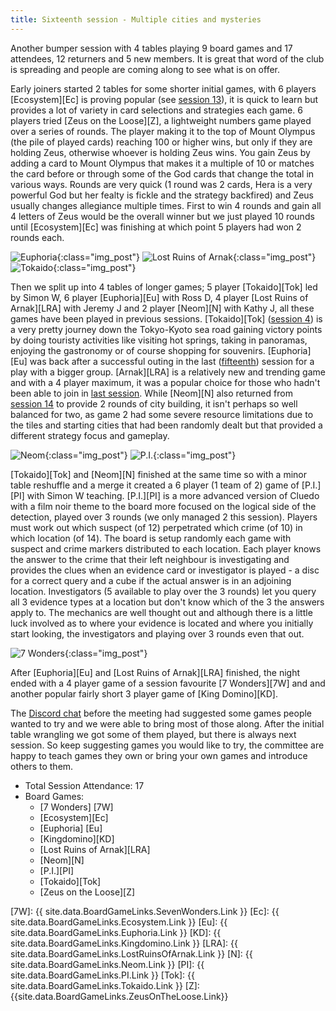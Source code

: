 ```yaml
---
title: Sixteenth session - Multiple cities and mysteries
---
```



Another bumper session with 4 tables playing 9 board games and 17 attendees, 12 returners and 5 new members. It is great that word of the club is spreading and people are coming along to see what is on offer. 

Early joiners started 2 tables for some shorter initial games, with 6 players [Ecosystem][Ec] is proving popular (see [session 13][13]), it is quick to learn but provides a lot of variety in card selections and strategies each game. 6 players tried [Zeus on the Loose][Z], a lightweight numbers game played over a series of rounds. The player making it to the top of Mount Olympus (the pile of played cards) reaching 100 or higher wins, but only if they are holding Zeus, otherwise whoever is holding Zeus wins. You gain Zeus by adding a card to Mount Olympus that makes it a multiple of 10 or matches the card before or through some of the God cards that change the total in various ways. Rounds are very quick (1 round was 2 cards, Hera is a very powerful God but her fealty is fickle and the strategy backfired) and Zeus usually changes allegiance multiple times. First to win 4 rounds and gain all 4 letters of Zeus would be the overall winner but we just played 10 rounds until [Ecosystem][Ec] was finishing at which point 5 players had won 2 rounds each.

![Euphoria](/images/posts/2021_10_06/Euphoria01.jpg "Euphoria"){:class="img_post"}
![Lost Ruins of Arnak](/images/posts/2021_10_06/LostRuinsofArnak01.jpg "Lost Ruins of Arnak"){:class="img_post"}
![Tokaido](/images/posts/2021_10_06/Tokaido01.jpg "Tokaido"){:class="img_post"}

Then we split up into 4 tables of longer games; 5 player [Tokaido][Tok] led by Simon W, 6 player [Euphoria][Eu] with Ross D, 4 player [Lost Ruins of Arnak][LRA] with Jeremy J and 2 player [Neom][N] with Kathy J, all these games have been played in previous sessions. [Tokaido][Tok] ([session 4][4]) is a very pretty journey down the Tokyo-Kyoto sea road gaining victory points by doing touristy activities like visiting hot springs, taking in panoramas, enjoying the gastronomy or of course shopping for souvenirs. [Euphoria][Eu] was back after a successful outing in the last ([fifteenth][15]) session for a play with a bigger group. [Arnak][LRA] is a relatively new and trending game and with a 4 player maximum, it was a popular choice for those who hadn't been able to join in [last session][15]. While [Neom][N] also returned from [session 14][14] to provide 2 rounds of city building, it isn't perhaps so well balanced for two, as game 2 had some severe resource limitations due to the tiles and starting cities that had been randomly dealt but that provided a different strategy focus and gameplay.

![Neom](/images/posts/2021_10_06/Neom01.jpg "Neom"){:class="img_post"}
![P.I.](/images/posts/2021_10_06/PI01.jpg "P.I."){:class="img_post"}

[Tokaido][Tok] and [Neom][N] finished at the same time so with a minor table reshuffle and a merge it created a 6 player (1 team of 2) game of [P.I.][PI] with Simon W teaching. [P.I.][PI] is a more advanced version of Cluedo with a film noir theme to the board more focused on the logical side of the detection, played over 3 rounds (we only managed 2 this session). Players must work out which suspect (of 12) perpetrated which crime (of 10) in which location (of 14). The board is setup randomly each game with suspect and crime markers distributed to each location. Each player knows the answer to the crime that their left neighbour is investigating and provides the clues when an evidence card or investigator is played - a disc for a correct query and a cube if the actual answer is in an adjoining location. Investigators (5 available to play over the 3 rounds) let you query all 3 evidence types at a location but don't know which of the 3 the answers apply to. The mechanics are well thought out and although there is a little luck involved as to where your evidence is located and where you initially start looking, the investigators and playing over 3 rounds even that out.

![7 Wonders](/images/posts/2021_10_06/7Wonders01.jpg "7 Wonders"){:class="img_post"}

After [Euphoria][Eu] and [Lost Ruins of Arnak][LRA] finished, the night ended with a 4 player game of a session favourite [7 Wonders][7W] and and another popular fairly short 3 player game of [King Domino][KD].

The [Discord chat][Contact] before the meeting had suggested some games people wanted to try and we were able to bring most of those along. After the initial table wrangling we got some of them played, but there is always next session. So keep suggesting games you would like to try, the committee are happy to teach games they own or bring your own games and introduce others to them.


* Total Session Attendance: 17
* Board Games:
    * [7 Wonders] [7W]
    * [Ecosystem][Ec]
    * [Euphoria] [Eu]
    * [Kingdomino][KD]
    * [Lost Ruins of Arnak][LRA] 
    * [Neom][N] 
    * [P.I.][PI]
    * [Tokaido][Tok]
    * [Zeus on the Loose][Z]

[4]: /2019/10/23/fourth-session.html
[13]: /2021/08/25/thirteenth-session.html
[14]: /2021/09/08/fourteenth-session.html
[15]: /2021/09/22/fifteenth-session.html

[7W]: {{ site.data.BoardGameLinks.SevenWonders.Link }}
[Ec]: {{ site.data.BoardGameLinks.Ecosystem.Link }}
[Eu]: {{ site.data.BoardGameLinks.Euphoria.Link }}
[KD]: {{ site.data.BoardGameLinks.Kingdomino.Link }}
[LRA]: {{ site.data.BoardGameLinks.LostRuinsOfArnak.Link }}
[N]: {{ site.data.BoardGameLinks.Neom.Link }}
[PI]: {{ site.data.BoardGameLinks.PI.Link }}
[Tok]: {{ site.data.BoardGameLinks.Tokaido.Link }}
[Z]: {{site.data.BoardGameLinks.ZeusOnTheLoose.Link}}

[Contact]: /Contact.html
